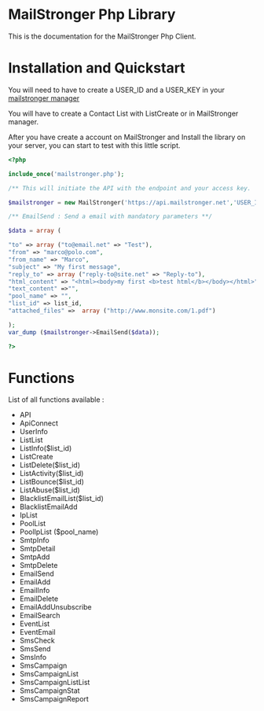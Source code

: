 # MailStronger Php Library

This is the documentation for the MailStronger Php Client.

# Installation and Quickstart

You will need to have to create a USER_ID and a USER_KEY in your [mailstronger manager](https://www.mailstronger.com)

You will have to create a Contact List with ListCreate or in MailStronger manager.

After you have create a account on MailStronger and Install the library on your server, you can start to test with this little script.

```php
<?php

include_once('mailstronger.php');

/** This will initiate the API with the endpoint and your access key.  **/

$mailstronger = new MailStronger('https://api.mailstronger.net','USER_ID','USER_KEY');

/** EmailSend : Send a email with mandatory parameters **/ 

$data = array (

"to" => array ("to@email.net" => "Test"),
"from" => "marco@polo.com",
"from_name" => "Marco",
"subject" => "My first message",
"reply_to" => array ("reply-to@site.net" => "Reply-to"),
"html_content" => "<html><body>my first <b>test html</b></body></html>",
"text_content" =>"",
"pool_name" => "",
"list_id" => list_id,
"attached_files" =>  array ("http://www.monsite.com/1.pdf")

);
var_dump ($mailstronger->EmailSend($data));

?>
```
# Functions

List of all functions available :

* API
* ApiConnect
* UserInfo
* ListList
* ListInfo($list_id)
* ListCreate
* ListDelete($list_id)
* ListActivity($list_id)
* ListBounce($list_id)
* ListAbuse($list_id)
* BlacklistEmailList($list_id)
* BlacklistEmailAdd
* IpList
* PoolList
* PoolIpList ($pool_name)
* SmtpInfo
* SmtpDetail
* SmtpAdd
* SmtpDelete
* EmailSend
* EmailAdd
* EmailInfo
* EmailDelete
* EmailAddUnsubscribe
* EmailSearch
* EventList
* EventEmail
* SmsCheck
* SmsSend
* SmsInfo
* SmsCampaign
* SmsCampaignList
* SmsCampaignListList
* SmsCampaignStat
* SmsCampaignReport
